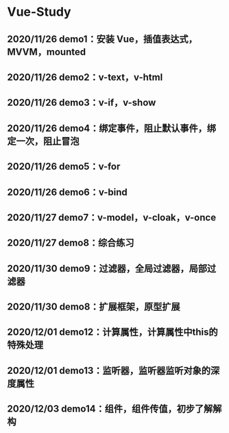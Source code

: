 # Vue-Study
## 2020/11/26 demo1：安装 Vue，插值表达式，MVVM，mounted
## 2020/11/26 demo2：v-text，v-html
## 2020/11/26 demo3：v-if，v-show
## 2020/11/26 demo4：绑定事件，阻止默认事件，绑定一次，阻止冒泡
## 2020/11/26 demo5：v-for
## 2020/11/26 demo6：v-bind
## 2020/11/27 demo7：v-model，v-cloak，v-once
## 2020/11/27 demo8：综合练习
## 2020/11/30 demo9：过滤器，全局过滤器，局部过滤器
## 2020/11/30 demo8：扩展框架，原型扩展
## 2020/12/01 demo12：计算属性，计算属性中this的特殊处理
## 2020/12/01 demo13：监听器，监听器监听对象的深度属性
## 2020/12/03 demo14：组件，组件传值，初步了解解构
